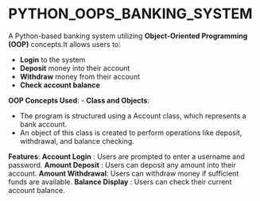 # PYTHON_OOPS_BANKING_SYSTEM
 A Python-based banking system utilizing **Object-Oriented Programming (OOP)** concepts.It allows users to:

- **Login** to the system
- **Deposit** money into their account
- **Withdraw** money from their account
- **Check account balance**

**OOP Concepts Used**:
    - **Class and Objects**:
- The program is structured using a Account class, which represents a bank account.
- An object of this class is created to perform operations like deposit, withdrawal, and balance checking.

**Features**:
**Account Login**    : Users are prompted to enter a username and password.
**Amount Deposit**   : Users can deposit any amount into their account.
**Amount Withdrawal**: Users can withdraw money if sufficient funds are available.
**Balance Display**  : Users can check their current account balance.

